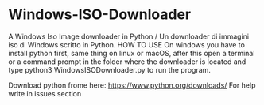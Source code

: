 # Windows-ISO-Downloader
A Windows Iso Image downloader in Python / Un downloader di immagini iso di Windows scritto in Python.
HOW TO USE
On windows you have to install python first, same thing on linux or macOS, after this open a terminal or a command prompt in the folder where the downloader is located and type python3 WindowsISODownloader.py to run the program.

Download python frome here: https://www.python.org/downloads/
For help write in issues section

